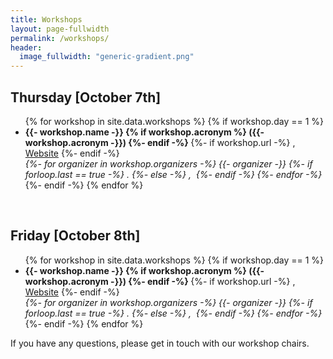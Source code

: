```yaml
---
title: Workshops
layout: page-fullwidth
permalink: /workshops/
header:
  image_fullwidth: "generic-gradient.png"
---
```


<h2> Thursday [October 7th] </h2>

<ul>
{% for workshop in site.data.workshops %}
    {% if workshop.day == 1 %}
    <li>
    <b>
        {{- workshop.name -}}
        {% if workshop.acronym %}
            ({{- workshop.acronym -}})
        {%- endif -%}
    </b>
    {%- if workshop.url -%}
    , <a href="{{ workshop.url }}">Website</a>
    {%- endif -%}
    <br>
    <i>
    {%- for organizer in workshop.organizers -%}
        {{- organizer -}}
        {%- if forloop.last == true -%}
            .
        {%- else -%}
            ,&nbsp;
        {%- endif -%}
    {%- endfor -%}
    </i>
    </li>
    {%- endif -%}
{% endfor %}
</ul>

<br />
<h2> Friday [October 8th] </h2>

<ul>
{% for workshop in site.data.workshops %}
    {% if workshop.day == 1 %}
    <li>
    <b>
        {{- workshop.name -}}
        {% if workshop.acronym %}
            ({{- workshop.acronym -}})
        {%- endif -%}
    </b>
    {%- if workshop.url -%}
    , <a href="{{ workshop.url }}">Website</a>
    {%- endif -%}
    <br>
    <i>
    {%- for organizer in workshop.organizers -%}
        {{- organizer -}}
        {%- if forloop.last == true -%}
            .
        {%- else -%}
            ,&nbsp;
        {%- endif -%}
    {%- endfor -%}
    </i>
    </li>
    {%- endif -%}
{% endfor %}
</ul>

If you have any questions, please get in touch with our workshop chairs.

